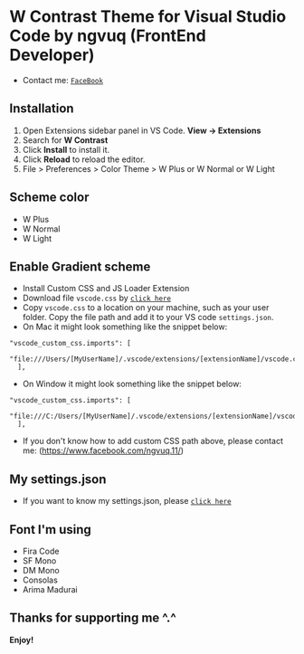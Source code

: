 # W Contrast Theme for Visual Studio Code by ngvuq (FrontEnd Developer)
-  Contact me: [`FaceBook`](https://www.facebook.com/ngvuq.11/)

## Installation

1. Open Extensions sidebar panel in VS Code. **View → Extensions**
2. Search for **W Contrast**
3. Click **Install** to install it.
4. Click **Reload** to reload the editor.
5. File > Preferences > Color Theme > W Plus or W Normal or W Light

## Scheme color

-   W Plus
-   W Normal
-   W Light

## Enable Gradient scheme

-   Install Custom CSS and JS Loader Extension
-   Download file `vscode.css` by [`click here`](https://github.com/ngvuq11/ngvuq.W-Contrast/blob/main/vscode.css)
-   Copy `vscode.css` to a location on your machine, such as your user folder. Copy the file path and add it to your VS code `settings.json`.
-   On Mac it might look something like the snippet below:

```
"vscode_custom_css.imports": [
    "file:///Users/[MyUserName]/.vscode/extensions/[extensionName]/vscode.css"
  ],
```

-   On Window it might look something like the snippet below:

```
"vscode_custom_css.imports": [
    "file:///C:/Users/[MyUserName]/.vscode/extensions/[extensionName]/vscode.css"
  ],
```

-   If you don't know how to add custom CSS path above, please contact me: (https://www.facebook.com/ngvuq.11/)

## My settings.json

-   If you want to know my settings.json, please [`click here`](https://github.com/ngvuq11/ngvuq.W-Contrast/blob/main/mysettings.json)

## Font I'm using

-   Fira Code
-   SF Mono
-   DM Mono
-   Consolas
-   Arima Madurai

## Thanks for supporting me ^.^

**Enjoy!**
